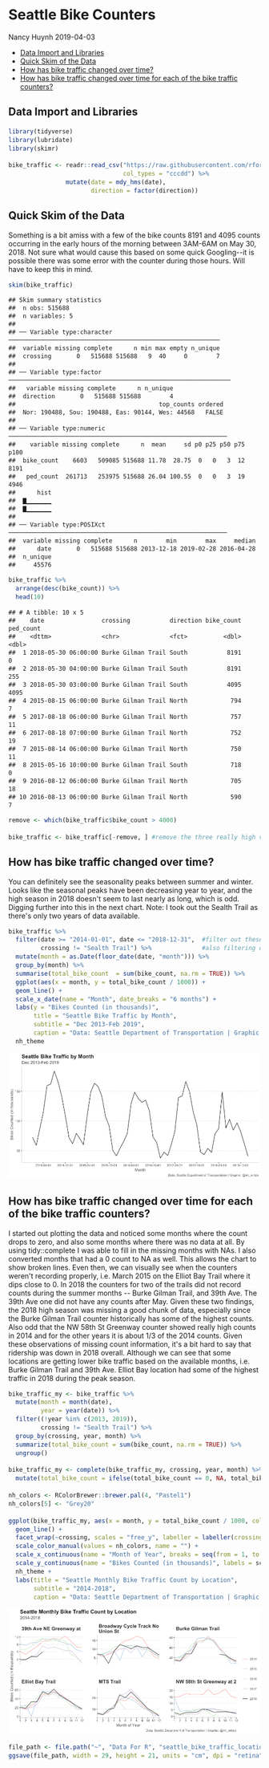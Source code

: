 Seattle Bike Counters
================
Nancy Huynh
2019-04-03

-   [Data Import and Libraries](#data-import-and-libraries)
-   [Quick Skim of the Data](#quick-skim-of-the-data)
-   [How has bike traffic changed over time?](#how-has-bike-traffic-changed-over-time)
-   [How has bike traffic changed over time for each of the bike traffic counters?](#how-has-bike-traffic-changed-over-time-for-each-of-the-bike-traffic-counters)

Data Import and Libraries
-------------------------

``` r
library(tidyverse)
library(lubridate)
library(skimr)

bike_traffic <- readr::read_csv("https://raw.githubusercontent.com/rfordatascience/tidytuesday/master/data/2019/2019-04-02/bike_traffic.csv", 
                                col_types = "cccdd") %>%
                mutate(date = mdy_hms(date),
                       direction = factor(direction))
```

Quick Skim of the Data
----------------------

Something is a bit amiss with a few of the bike counts 8191 and 4095 counts occurring in the early hours of the morning between 3AM-6AM on May 30, 2018. Not sure what would cause this based on some quick Googling--it is possible there was some error with the counter during those hours. Will have to keep this in mind.

``` r
skim(bike_traffic)
```

    ## Skim summary statistics
    ##  n obs: 515688 
    ##  n variables: 5 
    ## 
    ## ── Variable type:character ───────────────────────────────────────────────────────────
    ##  variable missing complete      n min max empty n_unique
    ##  crossing       0   515688 515688   9  40     0        7
    ## 
    ## ── Variable type:factor ──────────────────────────────────────────────────────────────
    ##   variable missing complete      n n_unique
    ##  direction       0   515688 515688        4
    ##                                        top_counts ordered
    ##  Nor: 190488, Sou: 190488, Eas: 90144, Wes: 44568   FALSE
    ## 
    ## ── Variable type:numeric ─────────────────────────────────────────────────────────────
    ##    variable missing complete      n  mean     sd p0 p25 p50 p75 p100
    ##  bike_count    6603   509085 515688 11.78  28.75  0   0   3  12 8191
    ##   ped_count  261713   253975 515688 26.04 100.55  0   0   3  19 4946
    ##      hist
    ##  ▇▁▁▁▁▁▁▁
    ##  ▇▁▁▁▁▁▁▁
    ## 
    ## ── Variable type:POSIXct ─────────────────────────────────────────────────────────────
    ##  variable missing complete      n        min        max     median
    ##      date       0   515688 515688 2013-12-18 2019-02-28 2016-04-28
    ##  n_unique
    ##     45576

``` r
bike_traffic %>%
  arrange(desc(bike_count)) %>%
  head(10)
```

    ## # A tibble: 10 x 5
    ##    date                crossing           direction bike_count ped_count
    ##    <dttm>              <chr>              <fct>          <dbl>     <dbl>
    ##  1 2018-05-30 06:00:00 Burke Gilman Trail South           8191         0
    ##  2 2018-05-30 04:00:00 Burke Gilman Trail South           8191       255
    ##  3 2018-05-30 03:00:00 Burke Gilman Trail South           4095      4095
    ##  4 2015-08-15 06:00:00 Burke Gilman Trail North            794         7
    ##  5 2017-08-18 06:00:00 Burke Gilman Trail North            757        11
    ##  6 2017-08-18 07:00:00 Burke Gilman Trail North            752        19
    ##  7 2015-08-14 06:00:00 Burke Gilman Trail North            750        11
    ##  8 2015-05-16 10:00:00 Burke Gilman Trail South            718         0
    ##  9 2016-08-12 06:00:00 Burke Gilman Trail North            705        18
    ## 10 2016-08-13 06:00:00 Burke Gilman Trail North            590         7

``` r
remove <- which(bike_traffic$bike_count > 4000)

bike_traffic <- bike_traffic[-remove, ] #remove the three really high values
```

How has bike traffic changed over time?
---------------------------------------

You can definitely see the seasonality peaks between summer and winter. Looks like the seasonal peaks have been decreasing year to year, and the high season in 2018 doesn't seem to last nearly as long, which is odd. Digging further into this in the next chart. Note: I took out the Sealth Trail as there's only two years of data available.

``` r
bike_traffic %>%
  filter(date >= "2014-01-01", date <= "2018-12-31",  #filter out these years: only 1 month in 2013, and just 2 months in 2019 so far
         crossing != "Sealth Trail") %>%              #also filtering out Sealth Trail
  mutate(month = as.Date(floor_date(date, "month"))) %>% 
  group_by(month) %>%
  summarise(total_bike_count  = sum(bike_count, na.rm = TRUE)) %>%
  ggplot(aes(x = month, y = total_bike_count / 1000)) +
  geom_line() +
  scale_x_date(name = "Month", date_breaks = "6 months") + 
  labs(y = "Bikes Counted (in thousands)",
       title = "Seattle Bike Traffic by Month",
       subtitle = "Dec 2013-Feb 2019",
       caption = "Data: Seattle Department of Transportation | Graphic: @nh_writes") +
  nh_theme
```

![](SeattleBikes_files/figure-markdown_github/unnamed-chunk-4-1.png)

How has bike traffic changed over time for each of the bike traffic counters?
-----------------------------------------------------------------------------

I started out plotting the data and noticed some months where the count drops to zero, and also some months where there was no data at all. By using tidy::complete I was able to fill in the missing months with NAs. I also converted months that had a 0 count to NA as well. This allows the chart to show broken lines. Even then, we can visually see when the counters weren't recording properly, i.e. March 2015 on the Elliot Bay Trail where it dips close to 0. In 2018 the counters for two of the trails did not record counts during the summer months -- Burke Gilman Trail, and 39th Ave. The 39th Ave one did not have any counts after May. Given these two findings, the 2018 high season was missing a good chunk of data, especially since the Burke Gilman Trail counter historically has some of the highest counts. Also odd that the NW 58th St Greenway counter showed really high counts in 2014 and for the other years it is about 1/3 of the 2014 counts. Given these observations of missing count information, it's a bit hard to say that ridership was down in 2018 overall. Although we can see that some locations are getting lower bike traffic based on the available months, i.e. Burke Gilman Trail and 39th Ave. Elliot Bay location had some of the highest traffic in 2018 during the peak season.

``` r
bike_traffic_my <- bike_traffic %>%
  mutate(month = month(date),
         year = year(date)) %>%
  filter((!year %in% c(2013, 2019)),
         crossing != "Sealth Trail") %>%
  group_by(crossing, year, month) %>%
  summarize(total_bike_count = sum(bike_count, na.rm = TRUE)) %>%
  ungroup()

bike_traffic_my <- complete(bike_traffic_my, crossing, year, month) %>%
  mutate(total_bike_count = ifelse(total_bike_count == 0, NA, total_bike_count))

nh_colors <- RColorBrewer::brewer.pal(4, "Pastel1")
nh_colors[5] <- "Grey20"

ggplot(bike_traffic_my, aes(x = month, y = total_bike_count / 1000, color = as.factor(year))) +
  geom_line() +
  facet_wrap(~crossing, scales = "free_y", labeller = labeller(crossing = label_wrap_gen(35))) +
  scale_color_manual(values = nh_colors, name = "") +
  scale_x_continuous(name = "Month of Year", breaks = seq(from = 1, to = 12, by = 1), expand = c(0,0)) +
  scale_y_continuous(name = "Bikes Counted (in thousands)", labels = scales::number_format(accuracy = 1)) +
  nh_theme +
  labs(title = "Seattle Monthly Bike Traffic Count by Location",
       subtitle = "2014-2018",
       caption = "Data: Seattle Department of Transportation | Graphic: @nh_writes")
```

![](SeattleBikes_files/figure-markdown_github/unnamed-chunk-5-1.png)

``` r
file_path <- file.path("~", "Data For R", "seattle_bike_traffic_location.png")
ggsave(file_path, width = 29, height = 21, units = "cm", dpi = "retina")
```
